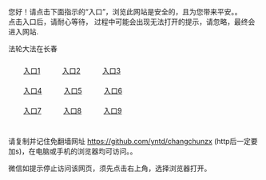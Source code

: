 您好！请点击下面指示的“入口”，浏览此网站是安全的，且为您带来平安。。 <br/>
点击入口后，请耐心等待， 过程中可能会出现无法打开的提示，请忽略，最终会进入网站. </br>

法轮大法在长春<br/>
<div style="padding:10px"><a style="margin:20px" target="_blank" href="https://dru4guxbbp3ws.cloudfront.net/2Qpsp?apmvwovn" id="ccLink1" rel="nofollow">入口1</a> <a target="_blank" style="margin:20px" href="https://d1lqlc4umgfrea.cloudfront.net/2Qpsp?wucylaxl" id="ccLink2" rel="nofollow">入口2</a> <a style="margin:20px" target="_blank" href="https://d2uf8c999icjyc.cloudfront.net/2Qpsp?qfrhrrd" id="ccLink3" rel="nofollow">入口3</a></div>

<div style="padding:10px" ><a style="margin:20px" target="_blank" href="https://dru4guxbbp3ws.cloudfront.net/2Qpsp?apmvwovn" id="ccLink4" rel="nofollow">入口4</a> <a style="margin:20px" href="https://d1lqlc4umgfrea.cloudfront.net/2Qpsp?wucylaxl" target="_blank" id="ccLink5" rel="nofollow">入口5</a> <a style="margin:20px" href="https://d2uf8c999icjyc.cloudfront.net/2Qpsp?qfrhrrd" target="_blank" id="ccLink6" rel="nofollow">入口6</a></div>

<div style="padding:10px"><a style="margin:20px" target="_blank" href="https://dru4guxbbp3ws.cloudfront.net/2Qpsp?apmvwovn" id="ccLink7" rel="nofollow">入口7</a> <a style="margin:20px" href="https://d1lqlc4umgfrea.cloudfront.net/2Qpsp?wucylaxl" target="_blank" id="ccLink8" rel="nofollow">入口8</a> <a style="margin:20px" target="_blank" href="https://d2uf8c999icjyc.cloudfront.net/2Qpsp?qfrhrrd" id="ccLink9" rel="nofollow">入口9</a></div>

<br/>



请复制并记住免翻墙网址 https://github.com/yntd/changchunzx (http后一定要加s)，在电脑或手机的浏览器均可访问。。<br/>

微信如提示停止访问该网页，须先点击右上角，选择浏览器打开。
